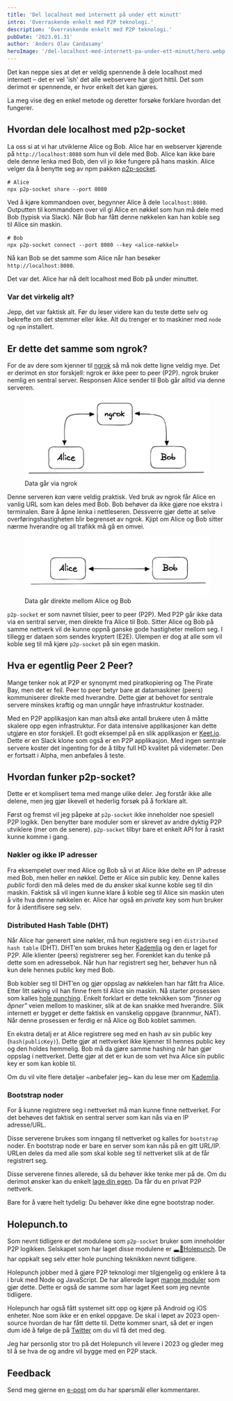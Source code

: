 ```yaml
---
title: 'Del localhost med internett på under ett minutt'
intro: 'Overraskende enkelt med P2P teknologi.'
description: 'Overraskende enkelt med P2P teknologi.'
pubDate: '2023.01.31'
author: 'Anders Olav Candasamy'
heroImage: '/del-localhost-med-internett-pa-under-ett-minutt/hero.webp'
---
```


Det kan neppe sies at det er veldig spennende å dele localhost med internett – det er vel 'ish' det alle webservere har gjort hittil. Det som derimot er spennende, er hvor enkelt det kan gjøres.

La meg vise deg en enkel metode og deretter forsøke forklare hvordan det fungerer.

## Hvordan dele localhost med p2p-socket

La oss si at vi har utviklerne Alice og Bob. Alice har en webserver kjørende på `http://localhost:8080` som hun vil dele med Bob. Alice kan ikke bare dele denne lenka med Bob, den vil jo ikke fungere på hans maskin. Alice velger da å benytte seg av npm pakken [p2p-socket](https://www.npmjs.com/package/p2p-socket).

```
# Alice
npx p2p-socket share --port 8080
```

Ved å kjøre kommandoen over, begynner Alice å dele `localhost:8080`. Outputten til kommandoen over vil gi Alice en nøkkel som hun må dele med Bob (typisk via Slack). Når Bob har fått denne nøkkelen kan han koble seg til Alice sin maskin.

```
# Bob
npx p2p-socket connect --port 8080 --key <alice-nøkkel>
```

Nå kan Bob se det samme som Alice når han besøker `http://localhost:8080`.

Det var det. Alice har nå delt localhost med Bob på under minuttet.

### Var det virkelig alt?

Jepp, det var faktisk alt. Før du leser videre kan du teste dette selv og bekrefte om det stemmer eller ikke. Alt du trenger er to maskiner med `node` og `npm` installert.

## Er dette det samme som ngrok?

For de av dere som kjenner til [ngrok](https://ngrok.com/) så må nok dette ligne veldig mye. Det er derimot en stor forskjell: ngrok er ikke peer to peer (P2P). ngrok bruker nemlig en sentral server. Responsen Alice sender til Bob går alltid via denne serveren.

<figure>
  <img alt="ngrok mellom Alice og Bob" src="/public/del-localhost-med-internett-pa-under-ett-minutt/ngrok.webp">
  <figcaption>Data går via ngrok</figcaption>
</figure>

Denne serveren *kan* være veldig praktisk. Ved bruk av ngrok får Alice en vanlig URL som kan deles med Bob. Bob behøver da ikke gjøre noe ekstra i terminalen. Bare å åpne lenka i nettleseren. Dessverre gjør dette at selve overføringshastigheten blir begrenset av ngrok. Kjipt om Alice og Bob sitter nærme hverandre og all trafikk må gå en omvei.

<figure>
  <img alt="Alice direkte til Bob" src="/public/del-localhost-med-internett-pa-under-ett-minutt/alice-bob.webp">
  <figcaption>Data går direkte mellom Alice og Bob</figcaption>
</figure>

`p2p-socket` er som navnet tilsier, peer to peer (P2P). Med P2P går ikke data via en sentral server, men direkte fra Alice til Bob. Sitter Alice og Bob på samme nettverk vil de kunne oppnå ganske gode hastigheter mellom seg. I tillegg er dataen som sendes kryptert (E2E). Ulempen er dog at alle som vil koble seg til må kjøre `p2p-socket` på sin egen maskin.

## Hva er egentlig Peer 2 Peer?

Mange tenker nok at P2P er synonymt med piratkopiering og The Pirate Bay, men det er feil. Peer to peer betyr bare at datamaskiner (peers) kommuniserer direkte med hverandre. Dette gjør at behovet for sentrale servere minskes kraftig og man unngår høye infrastruktur kostnader.

Med en P2P applikasjon kan man altså øke antall brukere uten å måtte skalere opp egen infrastruktur. For data intensive applikasjoner kan dette utgjøre en stor forskjell. Et godt eksempel på en slik applikasjon er [Keet.io](https://keet.io/). Dette er en Slack klone som også er en P2P applikasjon. Med ingen sentrale servere koster det ingenting for de å tilby full HD kvalitet på videmøter. Den er fortsatt i Alpha, men anbefales å teste.

## Hvordan funker p2p-socket?

Dette er et komplisert tema med mange ulike deler. Jeg forstår ikke alle delene, men jeg gjør likevell et hederlig forsøk på å forklare alt.

Først og fremst vil jeg påpeke at `p2p-socket` ikke inneholder noe spesiell P2P logikk. Den benytter bare moduler som er skrevet av andre dyktig P2P utviklere (mer om de senere). `p2p-socket` tilbyr bare et enkelt API for å raskt kunne komme i gang.

### Nøkler og ikke IP adresser

Fra eksempelet over med Alice og Bob så vi at Alice ikke delte en IP adresse med Bob, men heller en nøkkel. Dette er Alice sin public key. Denne kalles *public* fordi den må deles med de du ønsker skal kunne koble seg til din maskin. Faktisk så vil ingen kunne klare å koble seg til Alice sin maskin uten å vite hva denne nøkkelen er. Alice har også en *private* key som hun bruker for å identifisere seg selv.

### Distributed Hash Table (DHT)

Når Alice har generert sine nøkler, må hun registrere seg i en `distributed hash table` (DHT). DHT’en som brukes heter [Kademlia](https://en.wikipedia.org/wiki/Kademlia) og den er laget for P2P.  Alle klienter (peers) registrerer seg her. Forenklet kan du tenke på dette som en adressebok. Når hun har registrert seg her, behøver hun nå kun dele hennes public key med Bob.

Bob kobler seg til DHT’en og gjør oppslag av nøkkelen han har fått fra Alice. Etter litt søking vil han finne frem til Alice sin maskin. Nå starter prosessen som kalles [hole punching](https://en.wikipedia.org/wiki/Hole_punching_(networking)). Enkelt forklart er dette teknikken som *"finner og åpner"* veien mellom to maskiner, slik at de kan snakke med hverandre. Slik internett er bygget er dette faktisk en vanskelig oppgave (brannmur, NAT). Når denne prosessen er ferdig er nå Alice og Bob koblet sammen.

En ekstra detalj er at Alice registrere seg med en hash av sin public key (`hash(publicKey)`). Dette gjør at nettverket ikke kjenner til hennes public key og den holdes hemmelig. Bob må da gjøre samme hashing når han gjør oppslag i nettverket. Dette gjør at det er kun de som vet hva Alice sin public key er som kan koble til.

Om du vil vite flere detaljer ~anbefaler jeg~ kan du lese mer om [Kademlia](https://en.wikipedia.org/wiki/Kademlia).

### Bootstrap noder

For å kunne registrere seg i nettverket må man kunne finne nettverket. For det behøves det faktisk en sentral server som kan nås via en IP adresse/URL.

Disse serverene brukes som inngang til nettverket og kalles for `bootstrap` noder. En bootstrap node er bare en server som kan nås på en gitt URL/IP. URLen deles da med alle som skal koble seg til nettverket slik at de får registrert seg.

Disse serverene finnes allerede, så du behøver ikke tenke mer på de. Om du derimot ønsker kan du enkelt [lage din egen](https://docs.holepunch.to/building-blocks/hyperswarm#api-1). Da får du en privat P2P nettverk.

Bare for å være helt tydelig: Du behøver ikke dine egne bootstrap noder.

## Holepunch.to

Som nevnt tidligere er det modulene som `p2p-socket` bruker som inneholder P2P logikken. Selskapet som har laget disse modulene er [🕳️🥊Holepunch](https://holepunch.to/). De har oppkalt seg selv etter hole punching teknikken nevnt tidligere.

Holepunch jobber med å gjøre P2P teknologi mer tilgjengelig og enklere å ta i bruk med Node og JavaScript. De har allerede laget [mange moduler](https://docs.holepunch.to/) som gjør dette. Dette er også de samme som har laget Keet som jeg nevnte tidligere.

Holepunch har også fått systemet sitt opp og kjøre på Android og iOS enheter. Noe som ikke er en enkel oppgave. De skal i løpet av 2023 open-source hvordan de har fått dette til. Dette kommer snart, så det er ingen dum idé å følge de på [Twitter](https://twitter.com/holepunch_to) om du vil få det med deg.

Jeg har personlig stor tro på det Holepunch vil levere i 2023 og gleder meg til å se hva de og andre vil bygge med en P2P stack.

## Feedback

Send meg gjerne en [e-post](mailto:aca@capraconsulting.no) om du har spørsmål eller kommentarer.